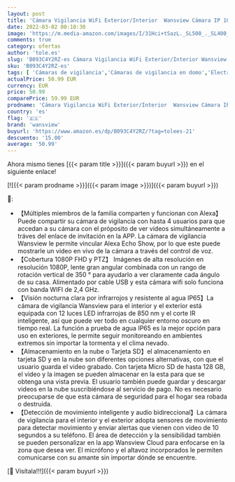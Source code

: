 ```yaml
---
layout: post
title: 'Cámara Vigilancia WiFi Exterior/Interior  Wansview Cámara IP 1080P Inalámbrica  Cámara IP PTZ Impermeable IP65 con Visión Nocturna  Audio de 2 Vías  Detección de Movimiento  Compatible con Alexa W9'
date: 2022-03-02 00:10:30
image: 'https://m.media-amazon.com/images/I/31Hci+tSazL._SL500_._SL400_.jpg'
comments: true
category: ofertas
author: 'tole.es'
slug: 'B093C4Y2RZ-es Cámara Vigilancia WiFi Exterior/Interior Wansview Cámara...'
sku: 'B093C4Y2RZ-es'
tags: [ 'Cámaras de vigilancia','Cámaras de vigilancia en domo','Electrónica','Fotografía y videocámaras','alexa','wansview', ]
actualPrice: 50.99 EUR
currency: EUR
price: 50.99
comparePrice: 59.99 EUR
prodname: 'Cámara Vigilancia WiFi Exterior/Interior  Wansview Cámara IP 1080P Inalámbrica  Cámara IP PTZ Impermeable IP65 con Visión Nocturna  Audio de 2 Vías  Detección de Movimiento  Compatible con Alexa W9'
country: 'es'
flag: '🇪🇸'
brand: 'wansview'
buyurl: 'https://www.amazon.es/dp/B093C4Y2RZ/?tag=tolees-21'
descuento: '15.00'
average: '50.99'
---
```


Ahora mismo tienes [{{< param title >}}]({{< param buyurl >}}) en el siguiente enlace!

[![{{< param prodname >}}]({{< param image >}})]({{< param buyurl >}})

🔎:

- 【Múltiples miembros de la familia comparten y funcionan con Alexa】Puede compartir su cámara de vigilancia con hasta 4 usuarios para que accedan a su cámara con el próposito de ver videos simultáneamente a tráves del enlace de invitación en la APP. La cámara de vigilancia Wansview le permite vincular Alexa Echo Show, por lo que este puede mostrarle un video en vivo de la cámara a través del control de voz.
- 【Cobertura 1080P FHD y PTZ】 Imágenes de alta resolución en resolución 1080P, lente gran angular combinada con un rango de rotación vertical de 350 ° para ayudarlo a ver claramente cada ángulo de su casa. Alimentado por cable USB y esta cámara wifi solo funciona con banda WIFI de 2,4 GHz.
- 【Visión nocturna clara por infrarrojos y resistente al agua IP65】La cámara de vigilancia Wansview para el interior y el exterior está equipada con 12 luces LED infrarrojas de 850 nm y el corte IR inteligente, así que puede ver todo en cualquier entorno oscuro en tiempo real. La función a prueba de agua IP65 es la mejor opción para uso en exteriores, le permite seguir monitoreando en ambientes extremos sin importar la tormenta y el clima nevado.
- 【Almacenamiento en la nube o Tarjeta SD】el almacenamiento en tarjeta SD y en la nube son diferentes opciones alternativas, con que el usuario guarda el video grabado. Con tarjeta Micro SD de hasta 128 GB, el video y la imagen se pueden almacenar en la esta para que se obtenga una vista previa. El usuario también puede guardar y descargar videos en la nube suscribiéndose al servicio de pago. No es necesario preocuparse de que esta cámara de seguridad para el hogar sea robada o destruida.
- 【Detección de movimiento inteligente y audio bidireccional】La cámara de vigilancia para el interior y el exterior adopta sensores de movimiento para detectar movimiento y enviar alertas que vienen con video de 10 segundos a su teléfono. El área de detección y la sensibilidad también se pueden personalizar en la app Wansview Cloud para enfocarse en la zona que desea ver. El micrófono y el altavoz incorporados le permiten comunicarse con su amante sin importar dónde se encuentre.

[🛒 Visítala!!!]({{< param buyurl >}})
